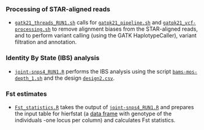 ### Processing of STAR-aligned reads 
- [`gatk21_threads_RUN1.sh`](https://github.com/fscucchia/Spistillata_OA_Shallow_and_Mesophotic/blob/main/SNPs/gatk21_threads_RUN1.sh) calls for [`gatpk21_pipeline.sh`](https://github.com/fscucchia/Spistillata_OA_Shallow_and_Mesophotic/blob/main/SNPs/gatk21_pipeline.sh) and [`gatpk21_vcf-processing.sh`](https://github.com/fscucchia/Spistillata_OA_Shallow_and_Mesophotic/blob/main/SNPs/gatk21_vcf-processing.sh) to remove alignment biases from the STAR-aligned reads, and to perform variant calling (using the GATK HaplotypeCaller), variant filtration and annotation.

### Identity By State (IBS) analysis
- [`joint-snps4_RUN1.R`](https://github.com/fscucchia/Spistillata_OA_Shallow_and_Mesophotic/blob/main/SNPs/joint-snps4_RUN1.R) performs the IBS analysis using the script [`bams-mos-depth_1.sh`](https://github.com/fscucchia/Spistillata_OA_Shallow_and_Mesophotic/blob/main/SNPs/bams-mos-depth_1.sh) and the design [`design2.csv`](https://github.com/fscucchia/Spistillata_OA_Shallow_and_Mesophotic/blob/main/metadata/design2.csv).

###  Fst estimates
- [`Fst_statistics.R`](https://github.com/fscucchia/Spistillata_OA_Shallow_and_Mesophotic/blob/main/SNPs/Fst_statistics.R) takes the output of [`joint-snps4_RUN1.R`](https://github.com/fscucchia/Spistillata_OA_Shallow_and_Mesophotic/blob/main/SNPs/joint-snps4_RUN1.R) and prepares the input table for hierfstat (a [data frame](https://github.com/fscucchia/Spistillata_OA_Shallow_and_Mesophotic/blob/main/SNPs/SNPs_locus_table.txt) with genotype of the individuals -one locus per column) and calculates Fst statistics.



